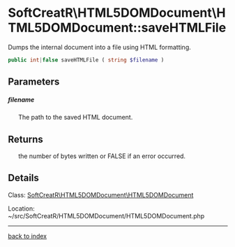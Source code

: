 # SoftCreatR\HTML5DOMDocument\HTML5DOMDocument::saveHTMLFile

Dumps the internal document into a file using HTML formatting.

```php
public int|false saveHTMLFile ( string $filename )
```

## Parameters

##### filename

&nbsp;&nbsp;&nbsp;&nbsp;&nbsp;&nbsp;The path to the saved HTML document.

## Returns

&nbsp;&nbsp;&nbsp;&nbsp;&nbsp;&nbsp;the number of bytes written or FALSE if an error occurred.

## Details

Class: [SoftCreatR\HTML5DOMDocument\HTML5DOMDocument](softcreatr.html5domdocument.html5domdocument.class.md)

Location: ~/src/SoftCreatR/HTML5DOMDocument/HTML5DOMDocument.php

---

[back to index](index.md)

